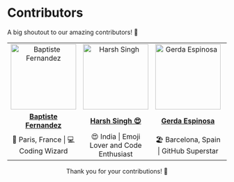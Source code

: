 # Contributors

A big shoutout to our amazing contributors! 🎉

<!-- Contributor Table -->
<table>
    <tr>
        <td align="center">
            <a href="https://github.com/fernandezbaptiste">
                <img src="https://github.com/fernandezbaptiste.png" width="150" height="150" alt="Baptiste Fernandez">
            </a>
        </td>
        <td align="center">
            <a href="https://github.com/harshsinghcs">
                <img src="https://github.com/harshsinghcs.png" width="150" height="150" alt="Harsh Singh">
            </a>
        </td>
        <td align="center">
            <a href="https://github.com/gerdaespinosa">
                <img src="https://github.com/gerdaespinosa.png" width="150" height="150" alt="Gerda Espinosa">
            </a>
        </td>
        <td align="center">
            <a href="https://github.com/ChildEater69">
                <img src="https://github.com/ChildEater69.png" width="150" height="150" alt="Avdhesh Kumar Sharma">
            </a>
        </td>
    </tr>
    <tr>
        <td align="center">
            <a href="https://github.com/fernandezbaptiste"><strong>Baptiste Fernandez</strong></a>
        </td>
        <td align="center">
            <a href="https://github.com/harshsinghcs"><strong>Harsh Singh 😍</strong></a>
        </td>
        <td align="center">
            <a href="https://github.com/gerdaespinosa"><strong>Gerda Espinosa</strong></a>
        </td>
        <td align="center">
            <a href="https://github.com/ChildEater69"><strong>Avdhesh Kumar Sharma 😊</strong></a>
        </td>
    </tr>
    <tr>
        <td align="center">
            🚀 Paris, France | 💻 Coding Wizard
        </td>
        <td align="center">
            😍 India | Emoji Lover and Code Enthusiast
        </td>
        <td align="center">
            🏖️ Barcelona, Spain | GitHub Superstar
        </td>
        <td align="center">
            🌟 Delhi, India | Software Developer and Traveler
        </td>
    </tr>
</table>
<!-- End of Contributor Table -->

<!-- Thank You Message -->
<div align="center">
    Thank you for your contributions! 🙌
</div>


